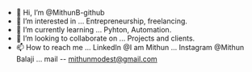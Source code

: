 - 👋 Hi, I’m @MithunB-github
- 👀 I’m interested in ... Entrepreneurship, freelancing.
- 🌱 I’m currently learning ... Pyhton, Automation.
- 💞️ I’m looking to collaborate on ... Projects and clients.
- 📫 How to reach me ... LinkedIn @I am Mithun ... Instagram @Mithun Balaji ... mail -- mithunmodest@gmail.com

<!---
MithunB-github/MithunB-github is a ✨ special ✨ repository because its `README.md` (this file) appears on your GitHub profile.
You can click the Preview link to take a look at your changes.
--->
